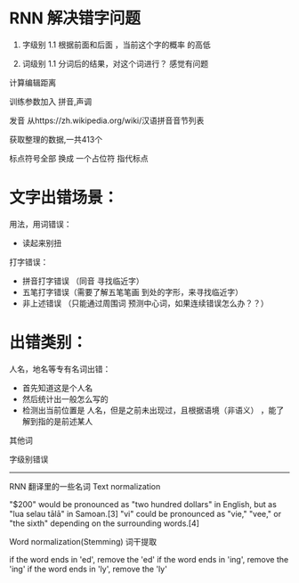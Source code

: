 # RNN 解决错字问题

1. 字级别
    1.1 根据前面和后面 ，当前这个字的概率 的高低

2. 词级别
    1.1 分词后的结果，对这个词进行？ 感觉有问题


计算编辑距离

训练参数加入
拼音,声调

发音  从https://zh.wikipedia.org/wiki/汉语拼音音节列表

获取整理的数据,一共413个


标点符号全部 换成 一个占位符 指代标点


# 文字出错场景：

用法，用词错误：
- 读起来别扭

打字错误：
- 拼音打字错误 （同音 寻找临近字）
- 五笔打字错误（需要了解五笔笔画 到处的字形，来寻找临近字）
- 非上述错误 （只能通过周围词 预测中心词，如果连续错误怎么办？？）

# 出错类别：

人名，地名等专有名词出错：
- 首先知道这是个人名
- 然后统计出一般怎么写的
- 检测出当前位置是 人名，但是之前未出现过，且根据语境（非语义） ，能了解到指的是前述某人


其他词

字级别错误


------

RNN 翻译里的一些名词
Text normalization

"$200" would be pronounced as "two hundred dollars" in English, but as "lua selau tālā" in Samoan.[3]
"vi" could be pronounced as "vie," "vee," or "the sixth" depending on the surrounding words.[4]


Word normalization(Stemming)  词干提取

if the word ends in 'ed', remove the 'ed'
if the word ends in 'ing', remove the 'ing'
if the word ends in 'ly', remove the 'ly'


